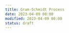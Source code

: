 ```yaml
---
title: Gram-Schmidt Process
date: 2023-04-09 00:00
modified: 2023-04-09 00:00
status: draft
---
```

